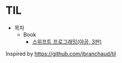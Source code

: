 # TIL

* 목차
  * Book
    * [스위프트 프로그래밍(야곰, 3판)](https://github.com/lygon55555/TIL/tree/main/Book/%EC%8A%A4%EC%9C%84%ED%94%84%ED%8A%B8%20%ED%94%84%EB%A1%9C%EA%B7%B8%EB%9E%98%EB%B0%8D(%EC%95%BC%EA%B3%B0%2C%203%ED%8C%90))  

Inspired by https://github.com/jbranchaud/til
